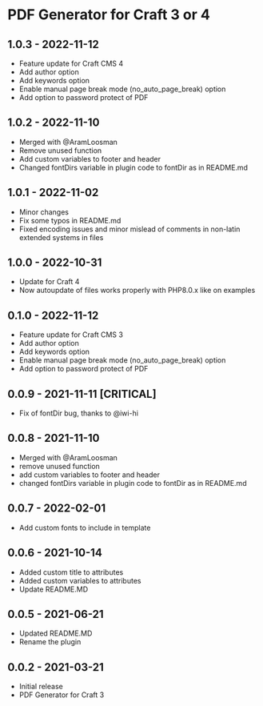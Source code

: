 # PDF Generator for Craft 3 or 4

## 1.0.3 - 2022-11-12
- Feature update for Craft CMS 4
- Add author option
- Add keywords option
- Enable manual page break mode (no_auto_page_break) option
- Add option to password protect of PDF

## 1.0.2 - 2022-11-10
- Merged with @AramLoosman 
- Remove unused function
- Add custom variables to footer and header
- Changed fontDirs variable in plugin code to fontDir as in README.md

## 1.0.1 - 2022-11-02
- Minor changes
- Fix some typos in README.md
- Fixed encoding issues and minor mislead of comments in non-latin extended systems in files

## 1.0.0 - 2022-10-31
- Update for Craft 4
- Now autoupdate of files works properly with PHP8.0.x like on examples

## 0.1.0 - 2022-11-12
- Feature update for Craft CMS 3
- Add author option
- Add keywords option
- Enable manual page break mode (no_auto_page_break) option
- Add option to password protect of PDF

## 0.0.9 - 2021-11-11 [CRITICAL]
- Fix of fontDir bug, thanks to @iwi-hi

## 0.0.8 - 2021-11-10
- Merged with @AramLoosman
- remove unused function
- add custom variables to footer and header
- changed fontDirs variable in plugin code to fontDir as in README.md

## 0.0.7 - 2022-02-01
- Add custom fonts to include in template

## 0.0.6 - 2021-10-14
- Added custom title to attributes
- Added custom variables to attributes
- Update README.MD

## 0.0.5 - 2021-06-21
- Updated README.MD
- Rename the plugin

## 0.0.2 - 2021-03-21
- Initial release
- PDF Generator for Craft 3
